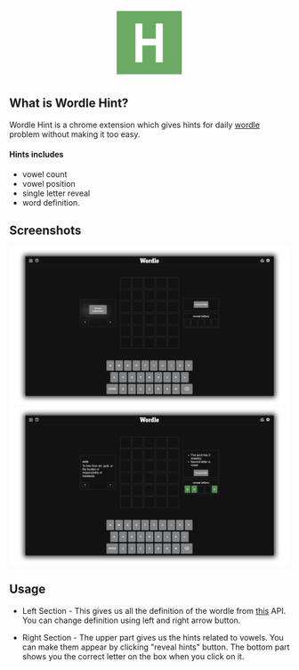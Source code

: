 <p align="center">
<!-- <a href=""> -->
<img src="assets/icon128.png"/>
<!-- </a> -->
</p>

## What is Wordle Hint?

Wordle Hint is a chrome extension which gives hints for daily [wordle](https://www.nytimes.com/games/wordle/index.html) problem without making it too easy.

#### Hints includes 

- vowel count
- vowel position
- single letter reveal
- word definition.

## Screenshots

<img src="demo/demo1.png" width="890" />
<img src="demo/demo2.png" width="890" />

## Usage

- Left Section - This gives us all the definition of the wordle from [this](https://dictionaryapi.dev/) API. You can change definition using left and right arrow button.

- Right Section - The upper part gives us the hints related to vowels. You can make them appear by clicking "reveal hints" button. The bottom part shows you the correct letter on the box when you click on it.